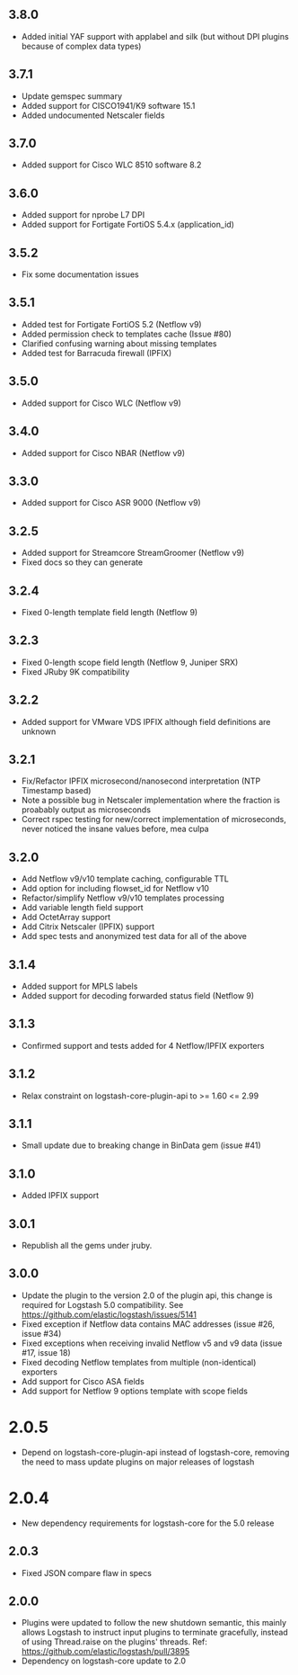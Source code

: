 ## 3.8.0

  - Added initial YAF support with applabel and silk (but without DPI plugins because of complex data types)

## 3.7.1

  - Update gemspec summary
  - Added support for CISCO1941/K9 software 15.1 
  - Added undocumented Netscaler fields

## 3.7.0

  - Added support for Cisco WLC 8510 software 8.2

## 3.6.0

  - Added support for nprobe L7 DPI
  - Added support for Fortigate FortiOS 5.4.x (application_id)

## 3.5.2

  - Fix some documentation issues

## 3.5.1

  - Added test for Fortigate FortiOS 5.2 (Netflow v9)
  - Added permission check to templates cache (Issue #80)
  - Clarified confusing warning about missing templates
  - Added test for Barracuda firewall (IPFIX)

## 3.5.0

  - Added support for Cisco WLC (Netflow v9)

## 3.4.0

  - Added support for Cisco NBAR (Netflow v9)

## 3.3.0

  - Added support for Cisco ASR 9000 (Netflow v9)

## 3.2.5

  - Added support for Streamcore StreamGroomer (Netflow v9)
  - Fixed docs so they can generate

## 3.2.4

  - Fixed 0-length template field length (Netflow 9)

## 3.2.3

  - Fixed 0-length scope field length (Netflow 9, Juniper SRX)
  - Fixed JRuby 9K compatibility

## 3.2.2

  - Added support for VMware VDS IPFIX although field definitions are unknown

## 3.2.1

  - Fix/Refactor IPFIX microsecond/nanosecond interpretation (NTP Timestamp based)
  - Note a possible bug in Netscaler implementation where the fraction is proabably output as microseconds
  - Correct rspec testing for new/correct implementation of microseconds, never noticed the insane values before, mea culpa

## 3.2.0

  - Add Netflow v9/v10 template caching, configurable TTL
  - Add option for including flowset_id for Netflow v10
  - Refactor/simplify Netflow v9/v10 templates processing
  - Add variable length field support
  - Add OctetArray support
  - Add Citrix Netscaler (IPFIX) support
  - Add spec tests and anonymized test data for all of the above

## 3.1.4

  - Added support for MPLS labels
  - Added support for decoding forwarded status field (Netflow 9)

## 3.1.3

  - Confirmed support and tests added for 4 Netflow/IPFIX exporters

## 3.1.2

  - Relax constraint on logstash-core-plugin-api to >= 1.60 <= 2.99

## 3.1.1

  - Small update due to breaking change in BinData gem (issue #41)

## 3.1.0

  - Added IPFIX support

## 3.0.1

  - Republish all the gems under jruby.

## 3.0.0

  - Update the plugin to the version 2.0 of the plugin api, this change is required for Logstash 5.0 compatibility. See https://github.com/elastic/logstash/issues/5141
  - Fixed exception if Netflow data contains MAC addresses (issue #26, issue #34)
  - Fixed exceptions when receiving invalid Netflow v5 and v9 data (issue #17, issue 18)
  - Fixed decoding Netflow templates from multiple (non-identical) exporters
  - Add support for Cisco ASA fields
  - Add support for Netflow 9 options template with scope fields 

# 2.0.5

  - Depend on logstash-core-plugin-api instead of logstash-core, removing the need to mass update plugins on major releases of logstash

# 2.0.4

  - New dependency requirements for logstash-core for the 5.0 release

## 2.0.3

 - Fixed JSON compare flaw in specs

## 2.0.0

 - Plugins were updated to follow the new shutdown semantic, this mainly allows Logstash to instruct input plugins to terminate gracefully,
   instead of using Thread.raise on the plugins' threads. Ref: https://github.com/elastic/logstash/pull/3895
 - Dependency on logstash-core update to 2.0

